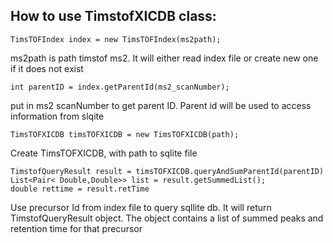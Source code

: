 
## How to use TimstofXICDB class:

```
TimsTOFIndex index = new TimsTOFIndex(ms2path);
```
ms2path is path timstof ms2. It will either read index file or create new one if it does not exist
```
int parentID = index.getParentId(ms2_scanNumber);
```
put in ms2 scanNumber to get parent ID. Parent id will be used to access information from slqite


```
TimsTOFXICDB timsTOFXICDB = new TimsTOFXICDB(path);
```
Create TimsTOFXICDB, with path to sqlite file


```
TimstofQueryResult result = timsTOFXICDB.queryAndSumParentId(parentID)
List<Pair< Double,Double>> list = result.getSummedList();
double rettime = result.retTime
```
Use precursor Id from index file to query sqllite db. It will return TimstofQueryResult object. The object contains a list of summed peaks and retention time for that precursor 
